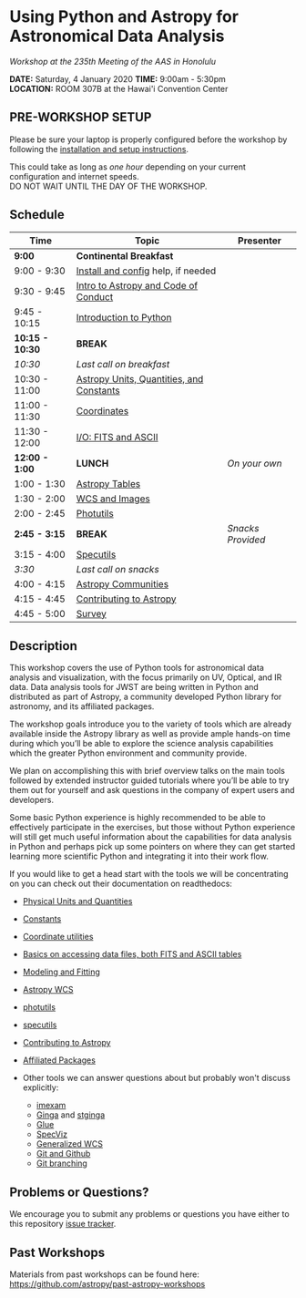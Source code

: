 Using Python and Astropy for Astronomical Data Analysis
=======================================================
*Workshop at the 235th Meeting of the AAS in Honolulu*

**DATE:** Saturday, 4 January 2020
**TIME:** 9:00am - 5:30pm  
**LOCATION:** ROOM 307B at the Hawai'i Convention Center

## PRE-WORKSHOP SETUP
Please be sure your laptop is properly configured before the workshop by following the
[installation and setup instructions](00-Install_and_Setup).

This could take as long as *one hour* depending on your current configuration and internet speeds.  
DO NOT WAIT UNTIL THE DAY OF THE WORKSHOP.

## Schedule
| Time              | Topic    | Presenter |
|-------------------|----------|-----------|
|**9:00** | **Continental Breakfast** | |
|9:00 - 9:30    | [Install and config](00-Install_and_Setup) help, if needed  |  |
|9:30 - 9:45 | [Intro to Astropy and Code of Conduct](01-IntroCoC) |  |
|9:45 - 10:15   | [Introduction to Python](02-PythonIntro) |  |
|**10:15 - 10:30**  |  **BREAK** |  |
|*10:30* | *Last call on breakfast* | |
|10:30 - 11:00  | [Astropy Units, Quantities, and Constants](03-UnitsQuantities) | |
|11:00 - 11:30 | [Coordinates](04-Coordinates) |  |
|11:30 - 12:00 | [I/O: FITS and ASCII](05-FITS) |  |
|**12:00 - 1:00**| **LUNCH** | *On your own* |
|1:00 - 1:30 | [Astropy Tables](06-Tables)| |
|1:30 - 2:00 | [WCS and Images](08-WCS) | |
|2:00 - 2:45 | [Photutils](09-Photutils) |  |
**2:45 - 3:15** | **BREAK** | *Snacks Provided* |
|3:15 - 4:00 | [Specutils](09b-Specutils) | |
|*3:30* | *Last call on snacks* | |
|4:00 - 4:15 | [Astropy Communities](10-WrapUp) |  |
|4:15 - 4:45 | [Contributing to Astropy](10-WrapUp) |  |
|4:45 - 5:00 | [Survey](10-WrapUp) |  |

## Description
This workshop covers the use of Python tools for astronomical data analysis and visualization, with the focus primarily
on UV, Optical, and IR data. Data analysis tools for JWST are being written in Python and distributed as part of Astropy,
a community developed Python library for astronomy,  and its affiliated packages.

The workshop goals introduce you to the variety of tools which are already available inside the Astropy library as
well as provide ample hands-on time during which you’ll be able to explore the science analysis capabilities which the
greater Python environment and community provide.

We plan on accomplishing this with brief overview talks on the main tools followed by extended instructor guided tutorials
where you’ll be able to try them out for yourself and ask questions in the company of expert users and developers.  

Some basic Python experience is highly recommended to be able to effectively participate in the exercises,
but those without Python experience will still get much useful information about the capabilities for data analysis in
Python and perhaps pick up some pointers on where they can get started learning more scientific Python and integrating
it into their work flow.

If you would like to get a head start with the tools we will be concentrating on you can check out their documentation on readthedocs:

* [Physical Units and Quantities](http://docs.astropy.org/en/stable/units/index.html)
* [Constants](http://docs.astropy.org/en/stable/constants/index.html)
* [Coordinate utilities](http://docs.astropy.org/en/stable/coordinates/index.html)
* [Basics on accessing data files, both FITS and ASCII tables](http://docs.astropy.org/en/stable/io/unified.html)
* [Modeling and Fitting](http://docs.astropy.org/en/stable/modeling/index.html)
* [Astropy WCS](http://docs.astropy.org/en/stable/wcs/index.html)
* [photutils](http://photutils.readthedocs.io/)
* [specutils](https://specutils.readthedocs.io/)
* [Contributing to Astropy](http://docs.astropy.org/en/stable/development/workflow/development_workflow.html)
* [Affiliated Packages](http://www.astropy.org/affiliated/)

* Other tools we can answer questions about but probably won't discuss explicitly:
  * [imexam](http://imexam.readthedocs.io/)
  * [Ginga](http://ginga.readthedocs.io/) and [stginga](http://stginga.readthedocs.io/)
  * [Glue](http://glueviz.org/)
  * [SpecViz](http://specviz.readthedocs.io/en/latest/)
  * [Generalized WCS](http://gwcs.readthedocs.io/en/stable/)
  * [Git and Github](https://guides.github.com/activities/hello-world/)
  * [Git branching](https://learngitbranching.js.org/) 

## Problems or Questions?

We encourage you to submit any problems or questions you have either to this repository [issue tracker](https://github.com/astropy/astropy-workshop/issues).

## Past Workshops

Materials from past workshops can be found here:
https://github.com/astropy/past-astropy-workshops

